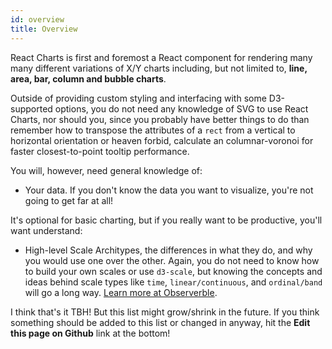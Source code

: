 ```yaml
---
id: overview
title: Overview
---
```


React Charts is first and foremost a React component for rendering many many different variations of X/Y charts including, but not limited to, **line, area, bar, column and bubble charts**.

Outside of providing custom styling and interfacing with some D3-supported options, you do not need any knowledge of SVG to use React Charts, nor should you, since you probably have better things to do than remember how to transpose the attributes of a `rect` from a vertical to horizontal orientation or heaven forbid, calculate an columnar-voronoi for faster closest-to-point tooltip performance.

You will, however, need general knowledge of:

- Your data. If you don't know the data you want to visualize, you're not going to get far at all!

It's optional for basic charting, but if you really want to be productive, you'll want understand:

- High-level Scale Architypes, the differences in what they do, and why you would use one over the other. Again, you do not need to know how to build your own scales or use `d3-scale`, but knowing the concepts and ideas behind scale types like `time`, `linear/continuous`, and `ordinal/band` will go a long way. [Learn more at Observerble](https://observablehq.com/@d3/learn-d3-scales).

I think that's it TBH! But this list might grow/shrink in the future. If you think something should be added to this list or changed in anyway, hit the **Edit this page on Github** link at the bottom!
